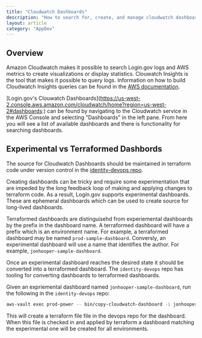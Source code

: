 ```yaml
---
title: "Cloudwatch Dashboards"
description: "How to search for, create, and manage cloudwatch dashboards"
layout: article
category: "AppDev"
---
```


## Overview

Amazon Cloudwatch makes it possible to search Login.gov logs and AWS metrics to
create visualizations or display statistics.
Clouwatch Insights is the tool that makes it possible to query logs.
Information on how to build Cloudwatch Insights queries can be found in the
[AWS documentation](https://docs.aws.amazon.com/AmazonCloudWatch/latest/logs/CWL_QuerySyntax.html).

]Login.gov's Clouwatch Dashboards](https://us-west-2.console.aws.amazon.com/cloudwatch/home?region=us-west-2#dashboards:)
can be found by navigating to the Cloudwatch service in the AWS Console and
selecting "Dashboards" in the left pane.
From here you will see a list of available dashboards and there is functionality
for searching dashboards.

## Experimental vs Terraformed Dashbords

The source for Cloudwatch Dashboards should be maintained in terraform code
under version control in the
[identity-devops repo](https://github.com/18f/identity-devops).

Creating dashboards can be tricky and require some experimentation that are
impeded by the long feedback loop of making and applying changes to terraform
code.
As a result, Login.gov supports experimental dashboards.
These are ephemeral dashboards which can be used to create source for long-lived
dashboards.

Terraformed dashboards are distinguisehd from experiemental dashboards by the
prefix in the dashboard name.
A terraformed dashboard will have a prefix which is an environment name.
For example, a terraformed dashboard may be named `prod-sample-dashboard`.
Conversly, an experimental dashboard will use a name that identifies the author.
For example, `jonhooper-sample-dashboard`.

Once an experimental dashboard reaches the desired state it should be converted
into a terraformed dashboard.
The `identity-devops` repo has tooling for converting dashboards to terraformed
dashboards.

Given an expriemental dashboard named `jonhooper-sample-dashboard`, run the
following in the `identity-devops` repo:

```bash
aws-vault exec prod-power -- bin/copy-cloudwatch-dashboard -i jonhooper-sample-dashboard
```

This will create a terraform file file in the devops repo for the dashboard.
When this file is checked in and applied by terraform a dashboard matching
the experimental one will be created for all environments.
